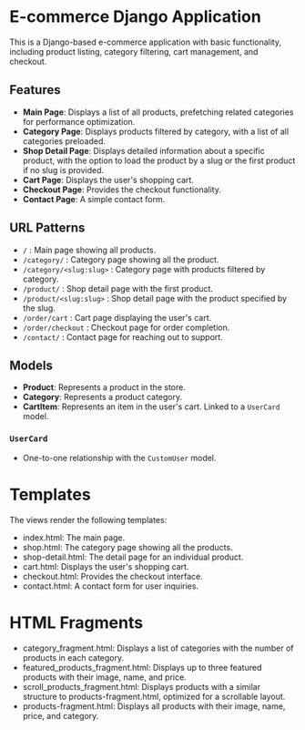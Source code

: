 # E-commerce Django Application

This is a Django-based e-commerce application with basic functionality, including product listing, category filtering, cart management, and checkout.

## Features

- **Main Page**: Displays a list of all products, prefetching related categories for performance optimization.
- **Category Page**: Displays products filtered by category, with a list of all categories preloaded.
- **Shop Detail Page**: Displays detailed information about a specific product, with the option to load the product by a slug or the first product if no slug is provided.
- **Cart Page**: Displays the user's shopping cart.
- **Checkout Page**: Provides the checkout functionality.
- **Contact Page**: A simple contact form.

## URL Patterns

- `/` : Main page showing all products.
- `/category/` : Category page showing all the product.
- `/category/<slug:slug>` : Category page with products filtered by category.
- `/product/` : Shop detail page with the first product.
- `/product/<slug:slug>` : Shop detail page with the product specified by the slug.
- `/order/cart` : Cart page displaying the user's cart.
- `/order/checkout` : Checkout page for order completion.
- `/contact/` : Contact page for reaching out to support.

## Models

- **Product**: Represents a product in the store.
- **Category**: Represents a product category.
- **CartItem**: Represents an item in the user's cart. Linked to a `UserCard` model.

### `UserCard`
- One-to-one relationship with the `CustomUser` model.

# Templates
The views render the following templates:

- index.html: The main page.
- shop.html: The category page showing all the products.
- shop-detail.html: The detail page for an individual product.
- cart.html: Displays the user's shopping cart.
- checkout.html: Provides the checkout interface.
- contact.html: A contact form for user inquiries.

# HTML Fragments

- category_fragment.html: Displays a list of categories with the number of products in each category.
- featured_products_fragment.html: Displays up to three featured products with their image, name, and price.
- scroll_products_fragment.html: Displays products with a similar structure to products-fragment.html, optimized for a scrollable layout.
- products-fragment.html: Displays all products with their image, name, price, and category.



